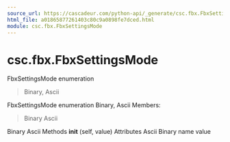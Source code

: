 ```yaml
---
source_url: https://cascadeur.com/python-api/_generate/csc.fbx.FbxSettingsMode.html
html_file: a01865877261403c80c9a0898fe7dced.html
module: csc.fbx.FbxSettingsMode
---
```


# csc.fbx.FbxSettingsMode 

> 
FbxSettingsMode enumeration
> Binary, Ascii

FbxSettingsMode enumeration Binary, Ascii Members:
> Binary
> Ascii

Binary Ascii Methods __init__ (self, value) Attributes Ascii Binary name value